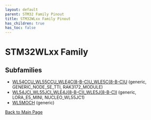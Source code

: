 ```yaml
---
layout: default
parent: STM32 Family Pinout
title: STM32WLxx Family Pinout
has_children: true
has_toc: false
---
```


# STM32WLxx Family

## Subfamilies

- [WL54CCU_WL55CCU_WLE4C(8-B-C)U_WLE5C(8-B-C)U](WL54CCU_WL55CCU_WLE4C(8-B-C)U_WLE5C(8-B-C)U/pinout) (generic, GENERIC_NODE_SE_TTI, RAK3172_MODULE)
- [WL54JCI_WL55JCI_WLE4J(8-B-C)I_WLE5J(8-B-C)I](WL54JCI_WL55JCI_WLE4J(8-B-C)I_WLE5J(8-B-C)I/pinout) (generic, LORA_E5_MINI, NUCLEO_WL55JC1)
- [WL5MOCH](WL5MOCH/pinout) (generic)


[Back to Main Page](../)